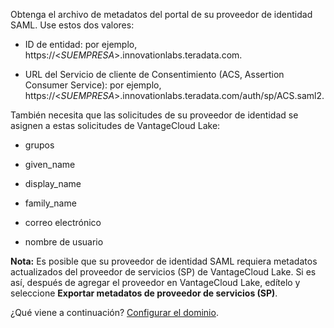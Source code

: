 Obtenga el archivo de metadatos del portal de su proveedor de identidad SAML. Use estos dos valores:

-   ID de entidad: por ejemplo, https://\<*SUEMPRESA*\>.innovationlabs.teradata.com.

-   URL del Servicio de cliente de Consentimiento (ACS, Assertion Consumer Service): por ejemplo, https://\<*SUEMPRESA*\>.innovationlabs.teradata.com/auth/sp/ACS.saml2.

También necesita que las solicitudes de su proveedor de identidad se asignen a estas solicitudes de VantageCloud Lake:

-   grupos

-   given\_name

-   display\_name

-   family\_name

-   correo electrónico

-   nombre de usuario

**Nota:** Es posible que su proveedor de identidad SAML requiera metadatos actualizados del proveedor de servicios (SP) de VantageCloud Lake. Si es así, después de agregar el proveedor en VantageCloud Lake, edítelo y seleccione **Exportar metadatos de proveedor de servicios (SP)**.

¿Qué viene a continuación? [Configurar el dominio](ruf1680184116601.md).
